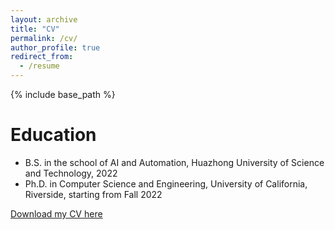 ```yaml
---
layout: archive
title: "CV"
permalink: /cv/
author_profile: true
redirect_from:
  - /resume
---
```


{% include base_path %}

Education
======
* B.S. in the school of AI and Automation, Huazhong University of Science and Technology, 2022
* Ph.D. in Computer Science and Engineering, University of California, Riverside, starting from Fall 2022

[Download my CV here](/assets/my_cv.pdf)
